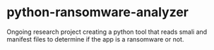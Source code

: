 # python-ransomware-analyzer
Ongoing research project creating a python tool that reads smali and manifest files to determine if the app is a ransomware or not.
